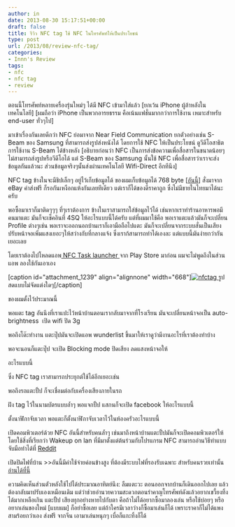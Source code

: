 ```yaml
---
author: in
date: 2013-08-30 15:17:51+00:00
draft: false
title: รีวิว NFC tag ใช้ NFC ในโทรศัพท์ให้เป็นประโยชน์
type: post
url: /2013/08/review-nfc-tag/
categories:
- Innn's Review
tags:
- nfc
- nfc tag
- review
---
```


ตอนนี้โทรศัพท์หลายเครื่องรุ่นใหม่ๆ ได้มี NFC เข้ามาใส่แล้ว [ยกเว้น iPhone ผู้ล้าหลังในเทคโนโลยี] [ผมถือว่า iPhone เป็นพวกอารยธรรม คือเน้นแฟชั่นมากกว่าการใช้งาน เหมาะสำหรับ end-user ทั่วๆไป]

มาเข้าเรื่องกันเลยดีกว่า NFC ย่อมาจาก Near Field Communication ยกตัวอย่างเช่น S-Beam ของ Samsung ที่สามารถส่งรูปส่งหนังได้ โดยการใช้ NFC ให้เป็นประโยชน์ ดูวีดีโอสาธิตการใช้งาน S-Beam ได้ข้างหลัง [อธิบายก่อนว่า NFC เป็นการส่งข้อความเพื่อสื่อสารในขนาดน้อยๆ ไม่สามารถส่งรูปหรือวีดีโอได้ แต่ S-Beam ของ Samsung นั้นใช้ NFC เพื่อสื่อสารว่าเราจะส่งข้อมูลกันแล้วนะ ส่วนข้อมูลจริงๆนั้นส่งผ่านเทคโนโลยี Wifi-Direct อีกทีนึง]


<!-- more -->

NFC tag ข้างในจะมีชิปเล็กๆ อยู่ไว้เก็บข้อมูลได้ ของผมเก็บข้อมูลได้ 768 byte [[อันนี้](http://www.ebay.com/itm/10-NFC-Tag-3M-Sticker-Mifare-1K-for-HTC-Sony-Nokia-Samsung-LG-Acer-RFID-Label-/150952498357?ssPageName=ADME:L:OU:US:3160)] สั่งมาจาก eBay ค่าส่งฟรี ก็รอกันเหงือกแห้งกันเลยทีเดียว แต่เราก็ได้ของดีราคาถูก ซึ่งไม่มีขายในไทยมาได้นะครับ

พอซื้อมาเราก็มาติดๆๆๆ ที่ๆเราต้องการ ข้างในเราสามารถใส่ข้อมูลไว้ได้ เช่นหากเราทำร้านอาหารพอมีคนมาแตะ มันก็จะเช็คอินที่ 4SQ ให้อะไรแบบนี้ได้ครับ แต่ที่ผมมาใช้คือ พอเราแตะแล้วมันก็จะเปลี่ยน Profile ต่างๆเช่น พอเราจะออกนอกบ้านเราก็เอามือถือไปแตะ มันก็จะเปลี่ยนจากระบบสั่นเป็นเสียง ปรับหน้าจอเพิ่มแสงเยอะๆให้สว่างกับที่กลางแจ้ง ซึ่งเราก้สามารถทำได้เองละ แต่แบบนี้มันง่ายกว่ากันเยอะเลย

โดยเราต้องไปโหลดแอพ[ NFC Task launcher ](https://play.google.com/store/apps/details?id=com.jwsoft.nfcactionlauncher&hl=th)จาก Play Store มาก่อน ผมจะไม่พูดถึงในส่วนแอพ ลองใช้กันเอาเอง

[caption id="attachment_1239" align="alignnone" width="668"][![nfctag](https://www.cyruszh.com/wp-content/uploads/2013/08/nfctag.jpg)
](https://www.cyruszh.com/wp-content/uploads/2013/08/nfctag.jpg) รูปสดแบบไม่จัดแต่งใดๆ[/caption]

ของผมตั้งไว้ประมาณนี้

พอแตะ tag อันนึงที่เราแปะไว้หน้าบ้านตอนเรากลับมาจากที่โรงเรียน มันจะเปลี่ยนหน้าจอเป็น auto-brightness  เปิด wifi ปิด 3g

พอถึงโต๊ะทำงาน แตะปุ๊ปมันจะเปิดแอพ wunderlist ขึ้นมาให้เราดูว่ามีงานอะไรที่เราต้องทำบ้าง

พอจะนอนก็แตะปุ๊ป จะเปิด Blocking mode ปิดเสียง ลดแสงหน้าจอให้

อะไรแบบนี้



ซึ่ง NFC tag เราสามารถประยุกต์ใช้ได้อีกเยอะเช่น

พอถึงรถแตะปั้ป ก็จะเชื่อมต่อกับเครื่องเสียงภายในรถ

ฝัง tag ไว้ในนามบัตรแบบล้ำๆ พอแจกปั้ป แสกนก็จะเปิด facebook ให้อะไรแบบนี้

ตั้งนาฬิกาจับเวลา พอแตะก็ตั้งนาฬิกาจับเวลาไว้ในห้องครัวอะไรแบบนี้

เปิดคอมพิวเตอร์ด้วย NFC อันนี้สำหรับคนล้ำๆ เช่นมาถึงหน้าบ้านแตะปั้ปมันก็จะเปิดคอมพิวเตอร์ให้ โดยใช้สิ่งที่เรียกว่า Wakeup on lan ที่มีมาตั้งแต่ต้นร่วมกับโปรแกรม NFC สามารถอ่านวิธีทำแบบจับมือทำได้ที่ [Reddit](http://vv.reddit.com/r/Android/comments/16gldh/using_taskerwolnfc_tags_to_auto_start_your/)

เปิดปิดไฟที่บ้าน >>อันนี้มีค่าใช้จ่ายค่อนข้างสูง ที่ต้องมีระบบไฟที่รองรับเฉพาะ สำหรับคนรวยเท่านั้น [อ่านได้ที่นี้](http://danielfriedman.info/blog/2013/2/21/xcj2z0f9vjt6zc0kdiaoewvv51s3ni)



ความคิดเห็นส่วนตัวหลังใช้ไปได้ประมาณอาทิตย์นึง: ลืมแตะวะ ตอนออกจากบ้านก็เดินออกไปเลย แล้วต้องกลับมาปรับเองเหมือนเดิม แต่ว่าช่วยอำนวยความสะดวกตอนรำคาญโทรศัพท์ดังแล้วอยากเขวี้ยงทิ้งได้มากเหลือเกิน แตะปั้ป เสียงทุกอย่างหายไปกับตา คือถ้าไม่ได้อยากซื้อมาลองเล่น หรือใช้บ่อยๆ หรืออยากเล่นของใหม่ [แบบผม] ก็อย่าซื้อเลย แต่ถ้าใครมีเวลาว่างก็ซื้อมาเล่นก็ได้ เพราะราคาก็ไม่ได้แพงสามร้อยกว่าเอง ส่งฟรี จากจีน เอามาเล่นหนุกๆ เบื่อก็แกะทิ้งก็ได้
